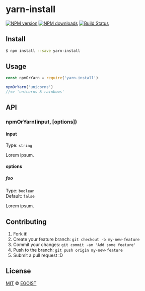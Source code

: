 # yarn-install

[![NPM version](https://img.shields.io/npm/v/yarn-install.svg?style=flat-square)](https://npmjs.com/package/yarn-install) [![NPM downloads](https://img.shields.io/npm/dm/yarn-install.svg?style=flat-square)](https://npmjs.com/package/yarn-install) [![Build Status](https://img.shields.io/circleci/project/egoist/yarn-install/master.svg?style=flat-square)](https://circleci.com/gh/egoist/yarn-install)

## Install

```bash
$ npm install --save yarn-install
```

## Usage

```js
const npmOrYarn = require('yarn-install')

npmOrYarn('unicorns')
//=> 'unicorns & rainbows'
```

## API

### npmOrYarn(input, [options])

#### input

Type: `string`

Lorem ipsum.

#### options

##### foo

Type: `boolean`  
Default: `false`

Lorem ipsum.

## Contributing

1. Fork it!
2. Create your feature branch: `git checkout -b my-new-feature`
3. Commit your changes: `git commit -am 'Add some feature'`
4. Push to the branch: `git push origin my-new-feature`
5. Submit a pull request :D

## License

[MIT](https://egoist.mit-license.org/) © [EGOIST](https://github.com/egoist)
